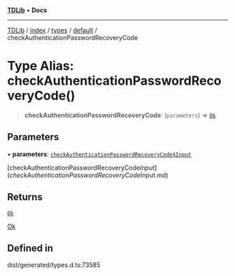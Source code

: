 [**TDLib**](../../../../../../README.md) • **Docs**

***

[TDLib](../../../../../../modules.md) / [index](../../../../../README.md) / [types](../../../README.md) / [default](../README.md) / checkAuthenticationPasswordRecoveryCode

# Type Alias: checkAuthenticationPasswordRecoveryCode()

> **checkAuthenticationPasswordRecoveryCode**: (`parameters`) => [`Ok`](Ok.md)

## Parameters

• **parameters**: [`checkAuthenticationPasswordRecoveryCode$Input`](checkAuthenticationPasswordRecoveryCode$Input.md)

[checkAuthenticationPasswordRecoveryCode$Input](checkAuthenticationPasswordRecoveryCode$Input.md)

## Returns

[`Ok`](Ok.md)

[Ok](Ok.md)

## Defined in

dist/generated/types.d.ts:73585
